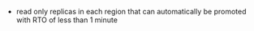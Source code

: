 - read only replicas in each region that can automatically be promoted with RTO of less than 1 minute